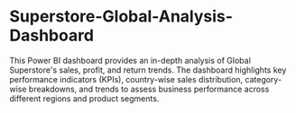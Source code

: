 # Superstore-Global-Analysis-Dashboard
This Power BI dashboard provides an in-depth analysis of Global Superstore's sales, profit, and return trends. The dashboard highlights key performance indicators (KPIs), country-wise sales distribution, category-wise breakdowns, and trends to assess business performance across different regions and product segments.
